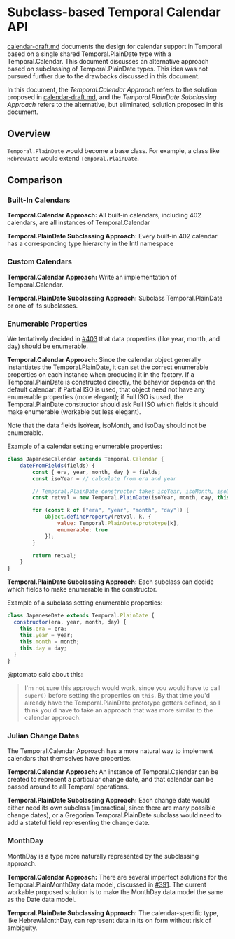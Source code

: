 # Subclass-based Temporal Calendar API

[calendar-draft.md](calendar.md) documents the design for calendar support in Temporal based on a single shared Temporal.PlainDate type with a Temporal.Calendar. This document discusses an alternative approach based on subclassing of Temporal.PlainDate types. This idea was not pursued further due to the drawbacks discussed in this document.

In this document, the _Temporal.Calendar Approach_ refers to the solution proposed in [calendar-draft.md](calendar-draft.md), and the _Temporal.PlainDate Subclassing Approach_ refers to the alternative, but eliminated, solution proposed in this document.

## Overview

`Temporal.PlainDate` would become a base class. For example, a class like `HebrewDate` would extend `Temporal.PlainDate`.

## Comparison

### Built-In Calendars

**Temporal.Calendar Approach:** All built-in calendars, including 402 calendars, are all instances of Temporal.Calendar

**Temporal.PlainDate Subclassing Approach:** Every built-in 402 calendar has a corresponding type hierarchy in the Intl namespace

### Custom Calendars

**Temporal.Calendar Approach:** Write an implementation of Temporal.Calendar.

**Temporal.PlainDate Subclassing Approach:** Subclass Temporal.PlainDate or one of its subclasses.

### Enumerable Properties

We tentatively decided in [#403](https://github.com/tc39/proposal-temporal/issues/403) that data properties (like year, month, and day) should be enumerable.

**Temporal.Calendar Approach:** Since the calendar object generally instantiates the Temporal.PlainDate, it can set the correct enumerable properties on each instance when producing it in the factory. If a Temporal.PlainDate is constructed directly, the behavior depends on the default calendar: if Partial ISO is used, that object need not have any enumerable properties (more elegant); if Full ISO is used, the Temporal.PlainDate constructor should ask Full ISO which fields it should make enumerable (workable but less elegant).

Note that the data fields isoYear, isoMonth, and isoDay should not be enumerable.

Example of a calendar setting enumerable properties:

```javascript
class JapaneseCalendar extends Temporal.Calendar {
    dateFromFields(fields) {
        const { era, year, month, day } = fields;
        const isoYear = // calculate from era and year

        // Temporal.PlainDate constructor takes isoYear, isoMonth, isoDay, and calendar
        const retval = new Temporal.PlainDate(isoYear, month, day, this);

        for (const k of ["era", "year", "month", "day"]) {
            Object.defineProperty(retval, k, {
                value: Temporal.PlainDate.prototype[k],
                enumerable: true
            });
        }

        return retval;
    }
}
```

**Temporal.PlainDate Subclassing Approach:** Each subclass can decide which fields to make enumerable in the constructor.

Example of a subclass setting enumerable properties:

```javascript
class JapaneseDate extends Temporal.PlainDate {
  constructor(era, year, month, day) {
    this.era = era;
    this.year = year;
    this.month = month;
    this.day = day;
  }
}
```

@ptomato said about this:

> I'm not sure this approach would work, since you would have to call `super()` before setting the properties on `this`. By that time you'd already have the Temporal.PlainDate.prototype getters defined, so I think you'd have to take an approach that was more similar to the calendar approach.

### Julian Change Dates

The Temporal.Calendar Approach has a more natural way to implement calendars that themselves have properties.

**Temporal.Calendar Approach:** An instance of Temporal.Calendar can be created to represent a particular change date, and that calendar can be passed around to all Temporal operations.

**Temporal.PlainDate Subclassing Approach:** Each change date would either need its own subclass (impractical, since there are many possible change dates), or a Gregorian Temporal.PlainDate subclass would need to add a stateful field representing the change date.

### MonthDay

MonthDay is a type more naturally represented by the subclassing approach.

**Temporal.Calendar Approach:** There are several imperfect solutions for the Temporal.PlainMonthDay data model, discussed in [#391](https://github.com/tc39/proposal-temporal/issues/391). The current workable proposed solution is to make the MonthDay data model the same as the Date data model.

**Temporal.PlainDate Subclassing Approach:** The calendar-specific type, like HebrewMonthDay, can represent data in its on form without risk of ambiguity.
